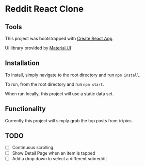 # Reddit React Clone

## Tools

This project was bootstrapped with [Create React App](https://github.com/facebookincubator/create-react-app).

UI library provided by [Material UI](http://www.material-ui.com/)


## Installation 

To install, simply navigate to the root directory and run `npm install`.

To run, from the root directory and run `npm start`.

When run locally, this project will use a static data set.


## Functionality

Currently this project will simply grab the top posts from /r/pics.


## TODO

- [ ] Continuous scrolling
- [ ] Show Detail Page when an item is tapped
- [ ] Add a drop down to select a different subreddit
